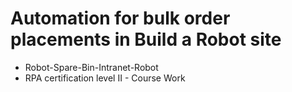 # Automation for bulk order placements in Build a Robot site
- Robot-Spare-Bin-Intranet-Robot
- RPA certification level II - Course Work